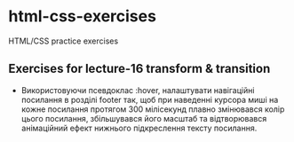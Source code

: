 # html-css-exercises

HTML/CSS practice exercises

## Exercises for lecture-16 transform & transition

- Використовуючи псевдоклас :hover, налаштувати навігаційні посилання в розділі footer так, щоб при наведенні курсора миші на кожне посилання протягом 300 мілісекунд плавно змінювався колір цього посилання, збільшувався його масштаб та відтворювався анімаційний ефект нижнього підкреслення тексту посилання.
